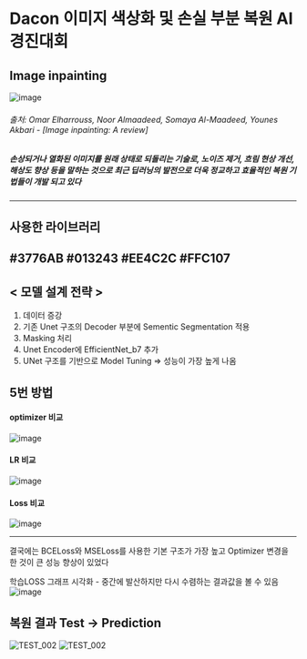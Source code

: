 # Dacon 이미지 색상화 및 손실 부분 복원 AI 경진대회

## Image inpainting

![image](https://github.com/user-attachments/assets/6535a55b-9299-496d-87c6-487aa919e3bf)
###### 출처: Omar Elharrouss, Noor Almaadeed, Somaya Al-Maadeed, Younes Akbari - [Image inpainting: A review]

##### 손상되거나 열화된 이미지를 원래 상태로 되돌리는 기술로, 노이즈 제거, 흐림 현상 개선, 해상도 향상 등을 말하는 것으로 최근 딥러닝의 발전으로 더욱 정교하고 효율적인 복원 기법들이 개발 되고 있다
---

## 사용한 라이브러리 
#3776AB  #013243  #EE4C2C  #FFC107 
---
## < 모델 설계 전략 >
1. 데이터 증강
2. 기존 Unet 구조의 Decoder 부분에 Sementic Segmentation 적용
3. Masking 처리
4. Unet Encoder에 EfficientNet_b7 추가
5. UNet 구조를 기반으로 Model Tuning => 성능이 가장 높게 나옴

## 5번 방법
#### optimizer 비교
![image](https://github.com/user-attachments/assets/747073db-0fa8-45c0-af5f-575ef53b6161)
#### LR 비교 
![image](https://github.com/user-attachments/assets/855d0fc8-2baa-40c0-92bf-b3b26c37ddc8)
#### Loss 비교
![image](https://github.com/user-attachments/assets/de14db90-b0eb-436c-86d2-1d83cfdbcd22)

---

결국에는 BCELoss와 MSELoss를 사용한 기본 구조가 가장 높고 Optimizer 변경을 한 것이 큰 성능 향상이 있었다

학습LOSS 그래프 시각화 - 중간에 발산하지만 다시 수렴하는 결과값을 볼 수 있음
![image](https://github.com/user-attachments/assets/487eccdf-5776-4d15-96bc-e7c250fb4577)

## 복원 결과 Test -> Prediction

![TEST_002](https://github.com/user-attachments/assets/716367c2-60c2-4054-ad3c-53e179c445ac)
![TEST_002](https://github.com/user-attachments/assets/18fe69ad-5088-4a74-b8b7-a277fa7a2f7f)

